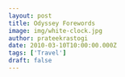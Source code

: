 ```yaml
---
layout: post
title: Odyssey Forewords
image: img/white-clock.jpg
author: prateekrastogi
date: 2010-03-10T10:00:00.000Z
tags: ['Travel']
draft: false
---
```

